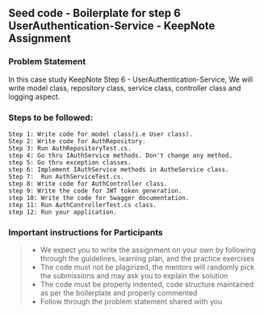 ## Seed code - Boilerplate for step 6 UserAuthentication-Service - KeepNote Assignment

### Problem Statement

In this case study KeepNote Step 6 - UserAuthentication-Service, We will write model class, repository class, service class, controller class and logging aspect.

### Steps to be followed:

    Step 1: Write code for model class(i.e User class).
    Step 2: Write code for AuthRepository.
    Step 3: Run AuthRepositoryTest.cs. 
    step 4: Go thru IAuthService methods. Don't change any method.
    step 5: Go thru exception classes.
    step 6: Implement IAuthService methods in AutheService class.
    Step 7:  Run AuthServiceTest.cs.
    step 8: Write code for AuthController class.
    step 9: Write the code for JWT token generation.
    step 10: Write the code for Swagger documentation.
    step 11: Run AuthControllerTest.cs class.
	step 12: Run your application.


### Important instructions for Participants
> - We expect you to write the assignment on your own by following through the guidelines, learning plan, and the practice exercises
> - The code must not be plagirized, the mentors will randomly pick the submissions and may ask you to explain the solution
> - The code must be properly indented, code structure maintained as per the boilerplate and properly commented
> - Follow through the problem statement shared with you
